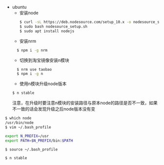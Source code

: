 - ubuntu
  - 安装node
    ```bash
    $ curl -sL https://deb.nodesource.com/setup_10.x -o nodesource_setup.sh
    $ sudo bash nodesource_setup.sh
    $ sudo apt install nodejs
    ```
  - 安装nrm
  ```bash
    $ npm i -g nrm
  ```
  - 切换到淘宝镜像安装n模块
  ```bash
    $ nrm use taobao
    $ npm i -g n
  ```
  - 使用n模块升级node版本
  ```bash
  $ n stable
  ```
    注意，在升级时要注意n模块的安装路径与原本node的路径是否不一致，如果不一致的话会发现升级之后node版本没有变
```bash
$ which node
/usr/bin/node
$ vim ~/.bash_profile

export N_PREFIX=/usr
export PATH=$N_PREFIX/bin:$PATH

$ source ~/.bash_profile

$ n stable
```